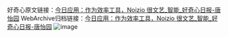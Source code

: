 好奇心原文链接：[今日应用：作为效率工具，Noizio 很文艺_智能_好奇心日报-唐怡园](https://www.qdaily.com/articles/6011.html)
WebArchive归档链接：[今日应用：作为效率工具，Noizio 很文艺_智能_好奇心日报-唐怡园](http://web.archive.org/web/20170611072106/http://www.qdaily.com/articles/6011.html)
![image](http://ww3.sinaimg.cn/large/007d5XDply1g3w9dm591oj30u02tx1kx)